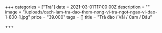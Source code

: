 +++
categories = ["Trà"]
date = 2021-03-01T17:00:00Z
description = ""
image = "/uploads/cach-lam-tra-dao-thom-nong-vi-tra-ngot-ngao-vi-dao-1-800-1.jpg"
price = "39.000"
tags = []
title = "Trà đào / Vải / Cam / Dâu"

+++
